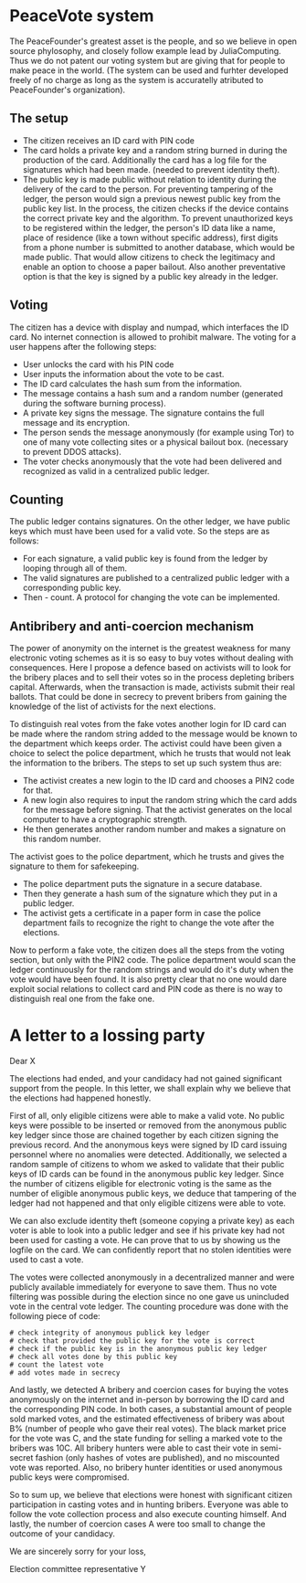 # PeaceVote system

The PeaceFounder's greatest asset is the people, and so we believe in open source phylosophy, and closely follow example lead by JuliaComputing.  Thus we do not patent our voting system but are giving that for people to make peace in the world. (The system can be used and furhter developed freely of no charge as long as the system is accuratelly atributed to PeaceFounder's organization). 

## The setup

-   The citizen receives an ID card with PIN code
-   The card holds a private key and a random string burned in during the production of the card. Additionally the card has a log file for the signatures which had been made. (needed to prevent identity theft).
-   The public key is made public without relation to identity during the delivery of the card to the person. For preventing tampering of the ledger, the person would sign a previous newest public key from the public key list. In the process, the citizen checks if the device contains the correct private key and the algorithm. To prevent unauthorized keys to be registered within the ledger, the person's ID data like a name, place of residence (like a town without specific address), first digits from a phone number is submitted to another database, which would be made public. That would allow citizens to check the legitimacy and enable an option to choose a paper bailout. Also another preventative option is that the key is signed by a public key already in the ledger.

## Voting

The citizen has a device with display and numpad, which interfaces the ID card. No internet connection is allowed to prohibit malware. The voting for a user happens after the following steps:

-   User unlocks the card with his PIN code
-   User inputs the information about the vote to be cast.
-   The ID card calculates the hash sum from the information.
-   The message contains a hash sum and a random number (generated during the software burning process).
-   A private key signs the message. The signature contains the full message and its encryption.
-   The person sends the message anonymously (for example using Tor) to one of many vote collecting sites or a physical bailout box. (necessary to prevent DDOS attacks).
-   The voter checks anonymously that the vote had been delivered and recognized as valid in a centralized public ledger.

## Counting

The public ledger contains signatures. On the other ledger, we have public keys which must have been used for a valid vote. So the steps are as follows:

-   For each signature, a valid public key is found from the ledger by looping through all of them.
-   The valid signatures are published to a centralized public ledger with a corresponding public key.
-   Then - count. A protocol for changing the vote can be implemented.

## Antibribery and anti-coercion mechanism

The power of anonymity on the internet is the greatest weakness for many electronic voting schemes as it is so easy to buy votes without dealing with consequences. Here I propose a defence based on activists will to look for the bribery places and to sell their votes so in the process depleting bribers capital. Afterwards, when the transaction is made, activists submit their real ballots. That could be done in secrecy to prevent bribers from gaining the knowledge of the list of activists for the next elections.

To distinguish real votes from the fake votes another login for ID card can be made where the random string added to the message would be known to the department which keeps order. The activist could have been given a choice to select the police department, which he trusts that would not leak the information to the bribers. The steps to set up such system thus are:

-   The activist creates a new login to the ID card and chooses a PIN2 code for that.
-   A new login also requires to input the random string which the card adds for the message before signing. That the activist generates on the local computer to have a cryptographic strength.
-   He then generates another random number and makes a signature on this random number.

The activist goes to the police department, which he trusts and gives the signature to them for safekeeping.

-   The police department puts the signature in a secure database.
-   Then they generate a hash sum of the signature which they put in a public ledger.
-   The activist gets a certificate in a paper form in case the police department fails to recognize the right to change the vote after the elections.

Now to perform a fake vote, the citizen does all the steps from the voting section, but only with the PIN2 code. The police department would scan the ledger continuously for the random strings and would do it's duty when the vote would have been found. It is also pretty clear that no one would dare exploit social relations to collect card and PIN code as there is no way to distinguish real one from the fake one.

# A letter to a lossing party

Dear X

The elections had ended, and your candidacy had not gained significant support from the people. In this letter, we shall explain why we believe that the elections had happened honestly. 

First of all, only eligible citizens were able to make a valid vote. No public keys were possible to be inserted or removed from the anonymous public key ledger since those are chained together by each citizen signing the previous record. And the anonymous keys were signed by ID card issuing personnel where no anomalies were detected. Additionally, we selected a random sample of citizens to whom we asked to validate that their public keys of ID cards can be found in the anonymous public key ledger. Since the number of citizens eligible for electronic voting is the same as the number of eligible anonymous public keys, we deduce that tampering of the ledger had not happened and that only eligible citizens were able to vote.

We can also exclude identity theft (someone copying a private key) as each voter is able to look into a public ledger and see if his private key had not been used for casting a vote. He can prove that to us by showing us the logfile on the card. We can confidently report that no stolen identities were used to cast a vote.

The votes were collected anonymously in a decentralized manner and were publicly available immediately for everyone to save them. Thus no vote filtering was possible during the election since no one gave us unincluded vote in the central vote ledger.  The counting procedure was done with the following piece of code:
```
# check integrity of anonymous publick key ledger
# check that provided the public key for the vote is correct
# check if the public key is in the anonymous public key ledger
# check all votes done by this public key
# count the latest vote
# add votes made in secrecy
```

And lastly, we detected A bribery and coercion cases for buying the votes anonymously on the internet and in-person by borrowing the ID card and the corresponding PIN code. In both cases, a substantial amount of people sold marked votes, and the estimated effectiveness of bribery was about B% (number of people who gave their real votes). The black market price for the vote was C, and the state funding for selling a marked vote to the bribers was 10C. All bribery hunters were able to cast their vote in semi-secret fashion (only hashes of votes are published), and no miscounted vote was reported. Also, no bribery hunter identities or used anonymous public keys were compromised. 

So to sum up, we believe that elections were honest with significant citizen participation in casting votes and in hunting bribers. Everyone was able to follow the vote collection process and also execute counting himself. And lastly, the number of coercion cases A were too small to change the outcome of your candidacy.

We are sincerely sorry for your loss,

Election committee representative Y
